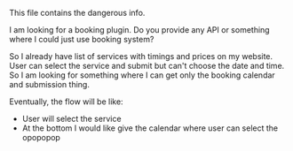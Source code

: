 This file contains the dangerous info.

I am looking for a booking plugin. Do you provide any API or something where I could just use booking system?

So I already have list of services with timings and prices on my website. User can select the service and submit but can't choose the date and time. So I am looking for something where I can get only the booking calendar and submission thing.

Eventually, the flow will be like:
- User will select the service
- At the bottom I would like give the calendar where user can select the
opopopop


